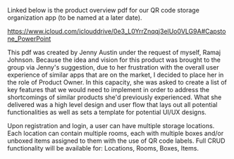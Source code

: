 Linked below is the product overview pdf for our QR code storage organization app (to be named at a later date). 

https://www.icloud.com/iclouddrive/0e3_L0YrrZnqqj3elUo0VLG9A#Capstone_PowerPoint

This pdf was created by Jenny Austin under the request of myself, Ramaj Johnson. 
Because the idea and vision for this product was brought to the group via Jenny's suggestion, due to her frustration with the overall user experience of similar apps that are on the market, I decided to place her in the role of Product Owner. 
In this capacity, she was asked to create a list of key features that we would need to implement in order to address the shortcomings of similar products she'd previously experienced. 
What she delivered was a high level design and user flow that lays out all potential functionalities as well as sets a template for potential UI/UX designs.

Upon registration and login, a user can have multiple storage locations. 
Each location can contain multiple rooms, each with multiple boxes and/or unboxed items assigned to them with the use of QR code labels. 
Full CRUD functionality will be available for: Locations, Rooms, Boxes, Items.

